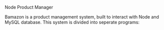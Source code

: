 Node Product Manager

Bamazon is a product management system, built to interact with Node and MySQL database. This system is divided into seperate programs: 
